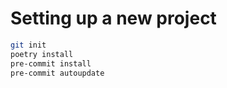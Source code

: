 # Setting up a new project

```bash
git init
poetry install
pre-commit install
pre-commit autoupdate
```
